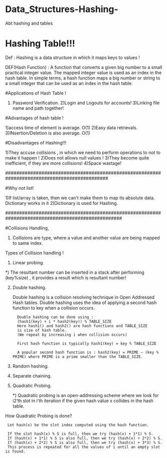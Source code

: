 # Data_Structures-Hashing-
Abt hashing and tables

# Hashing Table!!!

Def : Hashing is a data structure in which it maps keys to values ! 

DEF(Hash Function) : A function that converts a given big number to a small practical integer value. 
The mapped integer value is used as an index in the hash table.
In simple terms, a hash function maps a big number or string to a small integer that can be used as an index in the hash table. 



#Applications of Hash Table ! 
1) Password Verification. 
2)Login and Logouts for accounts!
3)Linking file name and path together!



#Advantages of hash table !

1)access time of element is average. O(1) 
2)Easy data retrievals. 
3)INsertion/Deletion is also average. O(1)

#Disadvantages of Hashing!!!

1)They accuse collisions , in which we need to perform operations to not to make it happen !
2)Does  not allows null values !
3)They become quite inefficient, if they are more collisions!
4)Space wastage!

#############################################################################################

#Why not list!

1)If list/array is taken, then we can't make them to map its absolute data. Dictionary works in it
2)Dictionary is used for Hashing.

##################################################################################################

#Collisions Handling,

1) Collisions are type, where a value and another value are being mapped to same index. 

Types of Collision handling !
1)  Linear probing.

   *) The  resultant number can be inserted in a stack after performing (key%size) , it provides a result which is resultant number! 
    
    
    
    
    
2)  Double hashing.

    Double hashing is a collision resolving technique in Open Addressed Hash tables. 
    Double hashing uses the idea of applying a second hash function to key when a collision occurs.

          Double hashing can be done using :
          (hash1(key) + i * hash2(key)) % TABLE_SIZE
          Here hash1() and hash2() are hash functions and TABLE_SIZE
          is size of hash table.
          (We repeat by increasing i when collision occurs)

          First hash function is typically hash1(key) = key % TABLE_SIZE

          A popular second hash function is : hash2(key) = PRIME – (key % PRIME) where PRIME is a prime smaller than the TABLE_SIZE.


3)  Random hashing.
4)  Separate chaining.
5)  Quadratic Probing. 
    
    *) Quadratic probing is an open-addressing scheme where we look for i2‘th slot in i’th iteration if the given hash value x collides in the hash table. 
    
   How Quadratic Probing is done? 
   
     Let hash(x) be the slot index computed using the hash function.

     If the slot hash(x) % S is full, then we try (hash(x) + 1*1) % S. 
     If (hash(x) + 1*1) % S is also full, then we try (hash(x) + 2*2) % S.
     If (hash(x) + 2*2) % S is also full, then we try (hash(x) + 3*3) % S.
     This process is repeated for all the values of i until an empty slot is found.
